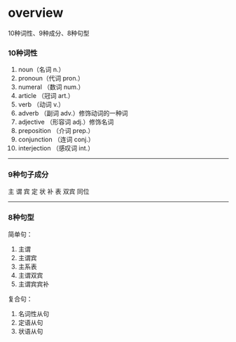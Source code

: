 # overview

10种词性、9种成分、8种句型

### 10种词性

1. noun（名词 n.）
2. pronoun（代词 pron.）
3. numeral （数词 num.）
4. article （冠词 art.）
5. verb （动词 v.）
6. adverb （副词 adv.）修饰动词的一种词
7. adjective （形容词 adj.）修饰名词
8. preposition （介词 prep.）
9. conjunction （连词 conj.）
10. interjection （感叹词 int.）

------

### 9种句子成分

主 谓 宾 定 状 补 表 双宾 同位

------

### 8种句型

简单句：

1. 主谓
2. 主谓宾
3. 主系表
4. 主谓双宾
5. 主谓宾宾补

复合句：

1. 名词性从句
2. 定语从句
3. 状语从句